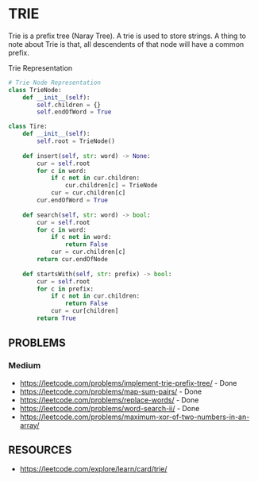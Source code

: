 # TRIE
Trie is a prefix tree (Naray Tree). A trie is used to store strings. A thing to note about Trie is that, all descendents of that node will have a common prefix.

Trie Representation

```python
# Trie Node Representation
class TrieNode:
    def __init__(self):
        self.children = {}
        self.endOfWord = True

class Tire:
    def __init__(self):
        self.root = TrieNode()
    
    def insert(self, str: word) -> None:
        cur = self.root
        for c in word:
            if c not in cur.children:
                cur.children[c] = TrieNode
            cur = cur.children[c]
        cur.endOfWord = True
    
    def search(self, str: word) -> bool:
        cur = self.root
        for c in word:
            if c not in word:
                return False
            cur = cur.children[c]
        return cur.endOfNode
    
    def startsWith(self, str: prefix) -> bool:
        cur = self.root
        for c in prefix:
            if c not in cur.children:
                return False
            cur = cur[children]
        return True
```


## PROBLEMS

### Medium
- https://leetcode.com/problems/implement-trie-prefix-tree/ - Done
- https://leetcode.com/problems/map-sum-pairs/ - Done
- https://leetcode.com/problems/replace-words/ - Done
- https://leetcode.com/problems/word-search-ii/ - Done
- https://leetcode.com/problems/maximum-xor-of-two-numbers-in-an-array/

## RESOURCES
- https://leetcode.com/explore/learn/card/trie/

